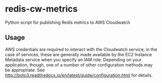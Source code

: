 # redis-cw-metrics
Python script for publishing Redis metrics to AWS Cloudwatch

## Usage

AWS credentials are required to interact with the Cloudwatch service; in the case of services, these are generally made 
available by the EC2 Instance Metadata service when you specify an IAM role. Depending on your application, though, one 
of a number of other configuration methods may be appropriate. See http://boto3.readthedocs.io/en/latest/guide/configuration.html 
for details.
